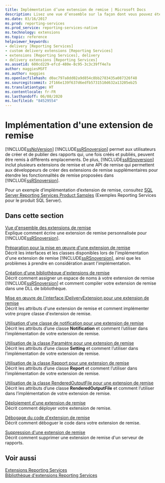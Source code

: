 ```yaml
---
title: Implémentation d’une extension de remise | Microsoft Docs
description: Lisez une vue d’ensemble sur la façon dont vous pouvez étendre les fonctionnalités de remise dans Reporting Services en implémentant une extension de remise personnalisée.
ms.date: 03/16/2017
ms.prod: reporting-services
ms.prod_service: reporting-services-native
ms.technology: extensions
ms.topic: reference
helpviewer_keywords:
- delivery [Reporting Services]
- custom delivery extensions [Reporting Services]
- extensions [Reporting Services], delivery
- delivery extensions [Reporting Services]
ms.assetid: 600cd229-efcd-480e-8c95-3c3c39ff4e7a
author: maggiesMSFT
ms.author: maggies
ms.openlocfilehash: d0ac797a8dd02a9d854c8bb2783435a087326f48
ms.sourcegitcommit: 2f166e139f637d6edfb5731510d632a13205eb25
ms.translationtype: HT
ms.contentlocale: fr-FR
ms.lasthandoff: 06/08/2020
ms.locfileid: "84529554"
---
```

# <a name="implementing-a-delivery-extension"></a>Implémentation d'une extension de remise
  [!INCLUDE[ssNoVersion](../../../includes/ssnoversion-md.md)] [!INCLUDE[ssRSnoversion](../../../includes/ssrsnoversion-md.md)] permet aux utilisateurs de créer et de publier des rapports qui, une fois créés et publiés, peuvent être remis à différents emplacements. De plus, [!INCLUDE[ssRSnoversion](../../../includes/ssrsnoversion-md.md)] inclut plusieurs extensions de remise et une API de remise qui permettent aux développeurs de créer des extensions de remise supplémentaires pour étendre les fonctionnalités de remise proposées dans [!INCLUDE[ssRSnoversion](../../../includes/ssrsnoversion-md.md)].  
  
 Pour un exemple d’implémentation d’extension de remise, consultez [SQL Server Reporting Services Product Samples](https://go.microsoft.com/fwlink/?LinkId=177889) (Exemples Reporting Services pour le produit SQL Server).  
  
## <a name="in-this-section"></a>Dans cette section  
 [Vue d'ensemble des extensions de remise](../../../reporting-services/extensions/delivery-extension/delivery-extensions-overview.md)  
 Explique comment écrire une extension de remise personnalisée pour [!INCLUDE[ssRSnoversion](../../../includes/ssrsnoversion-md.md)].  
  
 [Préparation pour la mise en œuvre d'une extension de remise](../../../reporting-services/extensions/delivery-extension/preparing-to-implement-a-delivery-extension.md)  
 Décrit les interfaces et les classes disponibles lors de l'implémentation d'une extension de remise [!INCLUDE[ssRSnoversion](../../../includes/ssrsnoversion-md.md)], ainsi que les problèmes à prendre en considération avant l'implémentation.  
  
 [Création d'une bibliothèque d'extensions de remise](../../../reporting-services/extensions/delivery-extension/creating-a-delivery-extension-library.md)  
 Décrit comment assigner un espace de noms à votre extension de remise [!INCLUDE[ssRSnoversion](../../../includes/ssrsnoversion-md.md)] et comment compiler votre extension de remise dans une DLL de bibliothèque.  
  
 [Mise en œuvre de l'interface IDeliveryExtension pour une extension de remise](../../../reporting-services/extensions/delivery-extension/implementing-the-ideliveryextension-interface-for-a-delivery-extension.md)  
 Décrit les attributs d'une extension de remise et comment implémenter votre propre classe d'extension de remise.  
  
 [Utilisation d'une classe de notification pour une extension de remise](../../../reporting-services/extensions/delivery-extension/using-a-notification-class-for-a-delivery-extension.md)  
 Décrit les attributs d’une classe **Notification** et comment l’utiliser dans l’implémentation de votre extension de remise.  
  
 [Utilisation de la classe Paramètre pour une extension de remise](../../../reporting-services/extensions/delivery-extension/using-the-setting-class-for-a-delivery-extension.md)  
 Décrit les attributs d’une classe **Setting** et comment l’utiliser dans l’implémentation de votre extension de remise.  
  
 [Utilisation de la classe Rapport pour une extension de remise](../../../reporting-services/extensions/delivery-extension/using-the-report-class-for-a-delivery-extension.md)  
 Décrit les attributs d’une classe **Report** et comment l’utiliser dans l’implémentation de votre extension de remise.  
  
 [Utilisation de la classe RenderedOutputFile pour une extension de remise](../../../reporting-services/extensions/delivery-extension/using-the-renderedoutputfile-class-for-a-delivery-extension.md)  
 Décrit les attributs d’une classe **RenderedOutputFile** et comment l’utiliser dans l’implémentation de votre extension de remise.  
  
 [Déploiement d'une extension de remise](../../../reporting-services/extensions/delivery-extension/deploying-a-delivery-extension.md)  
 Décrit comment déployer votre extension de remise.  
  
 [Débogage du code d'extension de remise](../../../reporting-services/extensions/delivery-extension/debugging-delivery-extension-code.md)  
 Décrit comment déboguer le code dans votre extension de remise.  
  
 [Suppression d'une extension de remise](../../../reporting-services/extensions/delivery-extension/removing-a-delivery-extension.md)  
 Décrit comment supprimer une extension de remise d'un serveur de rapports.  
  
## <a name="see-also"></a>Voir aussi  
 [Extensions Reporting Services](../../../reporting-services/extensions/reporting-services-extensions.md)   
 [Bibliothèque d'extensions Reporting Services](../../../reporting-services/extensions/reporting-services-extension-library.md)  
  
  
